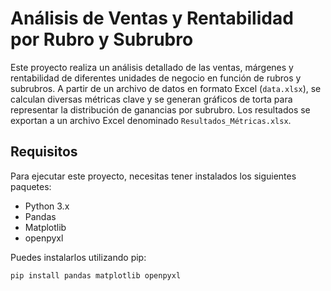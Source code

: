 # Análisis de Ventas y Rentabilidad por Rubro y Subrubro

Este proyecto realiza un análisis detallado de las ventas, márgenes y rentabilidad de diferentes unidades de negocio en función de rubros y subrubros. A partir de un archivo de datos en formato Excel (`data.xlsx`), se calculan diversas métricas clave y se generan gráficos de torta para representar la distribución de ganancias por subrubro. Los resultados se exportan a un archivo Excel denominado `Resultados_Métricas.xlsx`.

## Requisitos

Para ejecutar este proyecto, necesitas tener instalados los siguientes paquetes:

- Python 3.x
- Pandas
- Matplotlib
- openpyxl

Puedes instalarlos utilizando pip:

```bash
pip install pandas matplotlib openpyxl
